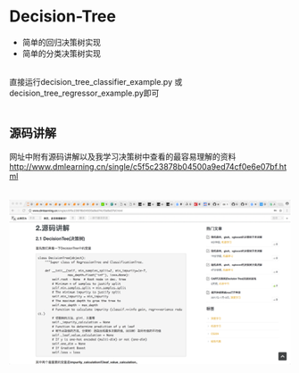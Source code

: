 # Decision-Tree
*  简单的回归决策树实现
*  简单的分类决策树实现
<br>
直接运行decision_tree_classifier_example.py 或 decision_tree_regressor_example.py即可<br>
<br>



源码讲解
------
网址中附有源码讲解以及我学习决策树中查看的最容易理解的资料
http://www.dmlearning.cn/single/c5f5c23878b04500a9ed74cf0e6e07bf.html<br>
<br>
<br>
![image](https://github.com/RRdmlearning/DecisionTree/blob/master/code.png)
